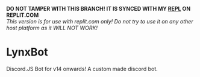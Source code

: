 **DO NOT TAMPER WITH THIS BRANCH! IT IS SYNCED WITH MY [REPL](https://lynxbotrepl.novalynxie.repl.co/) ON REPLIT.COM**  
*This version is for use with replit.com only! Do not try to use it on any other host platform as it WILL NOT WORK!*
# LynxBot
 Discord.JS Bot for v14 onwards! A custom made discord bot.
